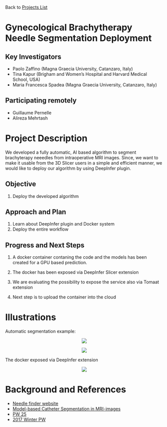 Back to [Projects List](../../README.md#ProjectsList)

# Gynecological Brachytherapy Needle Segmentation Deployment

## Key Investigators

- Paolo Zaffino (Magna Graecia University, Catanzaro, Italy)
- Tina Kapur (Brigham and Women’s Hospital and Harvard Medical School, USA)
- Maria Francesca Spadea (Magna Graecia University, Catanzaro, Italy)

## Participating remotely
- Guillaume Pernelle 
- Alireza Mehrtash

# Project Description

We developed a fully automatic, AI based algorithm to segment brachyterapy neeedles from intraoperative MRI images.
Since, we want to make it usable from the 3D Slicer users in a simple and efficient manner, we would like to deploy our algorithm by using DeepInfer plugin.

## Objective

1. Deploy the developed algorithm


## Approach and Plan

1. Learn about DeepInfer plugin and Docker system
1. Deploy the entire workflow

## Progress and Next Steps

<!--Describe progress and next steps in a few bullet points as you are making progress.-->
1. A docker container contaning the code and the models has been created for a GPU based prediction.
1. The docker has been exposed via DeepInfer Slicer extension
1. We are evaluating the possibility to expose the service also via Tomaat extension

1. Next step is to upload the container into the cloud

# Illustrations

Automatic segmentation example:

<p align="center">
  <img src="https://raw.githubusercontent.com/NA-MIC/ProjectWeek/master/PW28_2018_GranCanaria/Projects/NeedleSegmentationDeployment/GYN%20needles%20example.jpg"/>
</p>

<p align="center">
  <img src="https://github.com/NA-MIC/ProjectWeek/blob/master/PW28_2018_GranCanaria/Projects/NeedleSegmentationDeployment/all30_s.gif?raw=true"/>
</p>

The docker exposed via DeepInfer extension
<p align="center">
  <img src="https://github.com/NA-MIC/ProjectWeek/blob/master/PW28_2018_GranCanaria/Projects/NeedleSegmentationDeployment/local%20docker%20GYN%20needles.png?raw=true"/>
</p>

# Background and References

- [Needle finder website](http://needlefinder.org)
- [Model-based Catheter Segmentation in MRI-images](https://arxiv.org/abs/1705.06712)
- [PW 25](https://na-mic.org/wiki/Project_Week_25/NeedleSegmentation)
- [2017 Winter PW](https://na-mic.org/wiki/2017_Winter_Project_Week/Needle_Segmentation_from_MRI)
